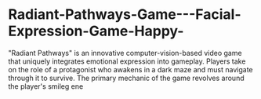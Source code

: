 # Radiant-Pathways-Game---Facial-Expression-Game-Happy-
"Radiant Pathways" is an innovative computer-vision-based video game that uniquely integrates emotional expression into gameplay. Players take on the role of a protagonist who awakens in a dark maze and must navigate through it to survive. The primary mechanic of the game revolves around the player's smileg ene
